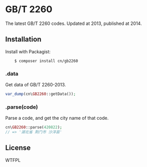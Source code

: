 # GB/T 2260

The latest GB/T 2260 codes. Updated at 2013, published at 2014.

## Installation

Install with Packagist:
```
    $ composer install cn/gb2260
```

### .data

Get data of GB/T 2260-2013.

```php
var_dump(cn\GB2260::getData());
```

### .parse(code)

Parse a code, and get the city name of that code.

```php
cn\GB2260::parse(420822);
// => '湖北省 荆门市 沙洋县'
```

## License

WTFPL

